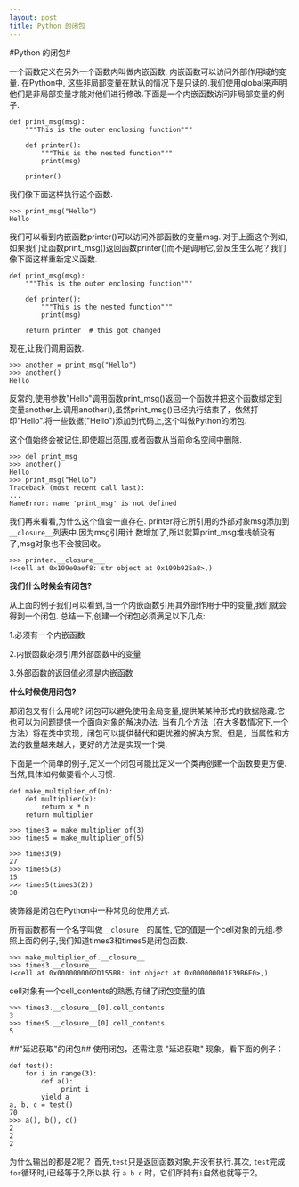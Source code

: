 ```yaml
---
layout: post
title: Python 的闭包
---
```


#Python 的闭包#

一个函数定义在另外一个函数内叫做内嵌函数, 内嵌函数可以访问外部作用域的变量. 在Python中, 这些非局部变量在默认的情况下是只读的.我们使用global来声明他们是非局部变量才能对他们进行修改.下面是一个内嵌函数访问非局部变量的例子.

    def print_msg(msg):
        """This is the outer enclosing function"""
    
        def printer():
            """This is the nested function"""
            print(msg)
    
        printer()
        
我们像下面这样执行这个函数.

    >>> print_msg("Hello")
    Hello

我们可以看到内嵌函数printer()可以访问外部函数的变量msg. 对于上面这个例如,如果我们让函数print_msg()返回函数printer()而不是调用它,会反生生么呢？我们像下面这样重新定义函数.


    def print_msg(msg):
        """This is the outer enclosing function"""
    
        def printer():
            """This is the nested function"""
            print(msg)
    
        return printer  # this got changed

现在,让我们调用函数.
    
    >>> another = print_msg("Hello")
    >>> another()
    Hello
                                                                            
反常的,使用参数"Hello"调用函数print_msg()返回一个函数并把这个函数绑定到变量another上.调用another(),虽然print_msg()已经执行结束了，依然打印"Hello".将一些数据("Hello")添加到代码上,这个叫做Python的闭包.

这个值始终会被记住,即使超出范围,或者函数从当前命名空间中删除.

    >>> del print_msg
    >>> another()
    Hello
    >>> print_msg("Hello")
    Traceback (most recent call last):
    ...
    NameError: name 'print_msg' is not defined

我们再来看看,为什么这个值会一直存在.
printer将它所引用的外部对象msg添加到`__closure__`列表中.因为msg引用计
数增加了,所以就算print_msg堆栈帧没有了,msg对象也不会被回收。

    >>> printer.__closure___
    (<cell at 0x109e0aef8: str object at 0x109b925a8>,)


**我们什么时候会有闭包?**

从上面的例子我们可以看到,当一个内嵌函数引用其外部作用于中的变量,我们就会得到一个闭包.
总结一下,创建一个闭包必须满足以下几点:

1.必须有一个内嵌函数

2.内嵌函数必须引用外部函数中的变量

3.外部函数的返回值必须是内嵌函数

**什么时候使用闭包?**

那闭包又有什么用呢? 闭包可以避免使用全局变量,提供某某种形式的数据隐藏.它也可以为问题提供一个面向对象的解决办法.  当有几个方法（在大多数情况下,一个方法）将在类中实现，闭包可以提供替代和更优雅的解决方案。但是，当属性和方法的数量越来越大，更好的方法是实现一个类.

下面是一个简单的例子,定义一个闭包可能比定义一个类再创建一个函数要更方便.当然,具体如何做要看个人习惯.
    
    def make_multiplier_of(n):
        def multiplier(x):
            return x * n
        return multiplier

    >>> times3 = make_multiplier_of(3)
    >>> times5 = make_multiplier_of(5)
    
    >>> times3(9)
    27
    >>> times5(3)
    15
    >>> times5(times3(2))
    30

装饰器是闭包在Python中一种常见的使用方式.

所有函数都有一个名字叫做`__closure__`的属性, 它的值是一个cell对象的元组.参照上面的例子,我们知道times3和times5是闭包函数.
    
    >>> make_multiplier_of.__closure__
    >>> times3.__closure__
    (<cell at 0x0000000002D155B8: int object at 0x000000001E39B6E0>,)

cell对象有一个cell_contents的熟悉,存储了闭包变量的值
    
    >>> times3.__closure__[0].cell_contents
    3
    >>> times5.__closure__[0].cell_contents
    5

##"延迟获取"的闭包##
使用闭包，还需注意 "延迟获取" 现象。看下面的例子：

    def test():
        for i in range(3):
            def a():
                 print i
            yield a
    a, b, c = test()
    70
    >>> a(), b(), c()
    2
    2
    2

为什么输出的都是2呢？
首先,`test`只是返回函数对象,并没有执行.其次, `test`完成`for`循环时,i已经等于2,所以执
行 `a b c` 时，它们所持有`i`自然也就等于2。
